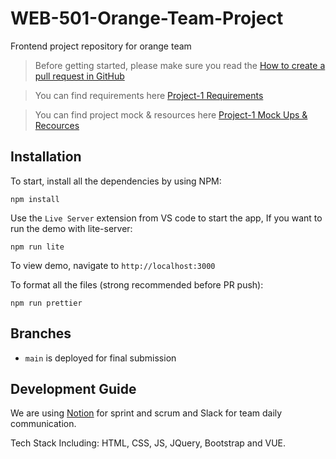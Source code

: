 # WEB-501-Orange-Team-Project

Frontend project repository for orange team

> Before getting started, please make sure you read the [How to create a pull request in GitHub](https://opensource.com/article/19/7/create-pull-request-github)

> You can find requirements here [Project-1 Requirements](https://drive.google.com/drive/folders/1HBX3hMA3Fa11ZPJTCzPMlOCeEr_swIiU?usp=sharing)

> You can find project mock & resources here [Project-1 Mock Ups & Recources](https://drive.google.com/drive/u/3/folders/1ezLS4xJoTKwvsqpbC_oKUuIGWwwJQZIY)

## Installation
To start, install all the dependencies by using NPM:

```
npm install 
```

Use the `Live Server` extension from VS code to start the app, If you want to run the demo with lite-server:

```
npm run lite 
```

To view demo, navigate to `http://localhost:3000`

To format all the files (strong recommended before PR push):

```
npm run prettier
```

## Branches

- `main` is deployed for final submission

## Development Guide

We are using [Notion](https://chalk-wandflower-f6d.notion.site/287bdc789c3d481c8cc22cfcf2c5b254?v=5e9d58684d9f4015b326bdb16db1ef7f) for sprint and scrum and Slack for team daily communication.

Tech Stack Including: HTML, CSS, JS, JQuery, Bootstrap and VUE.

